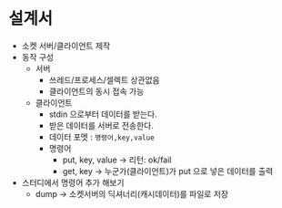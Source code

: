 # 설계서

- 소켓 서버/클라이언트 제작
- 동작 구성
    - 서버
        - 쓰레드/프로세스/셀렉트 상관없음
        - 클라이언트의 동시 접속 가능
    - 클라이언트
        - stdin 으로부터 데이터를 받는다.
        - 받은 데이터를 서버로 전송한다.
        - 데이터 포멧 : `명령어,key,value`
        - 명령어 
            - put, key, value -> 리턴: ok/fail
            - get, key -> 누군가(클라이언트)가 put 으로 넣은 데이터를 출력
- 스터디에서 명령어 추가 해보기
    - dump -> 소켓서버의 딕셔너리(캐시데이터)를 파일로 저장
